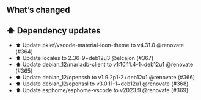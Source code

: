 ## What’s changed
## ⬆️ Dependency updates

- ⬆️ Update pkief/vscode-material-icon-theme to v4.31.0 @renovate (#364)
- ⬆️ Update locales to 2.36-9+deb12u3 @elcajon (#367)
- ⬆️ Update debian_12/mariadb-client to v1:10.11.4-1~deb12u1 @renovate (#365)
- ⬆️ Update debian_12/openssh to v1:9.2p1-2+deb12u1 @renovate (#366)
- ⬆️ Update debian_12/openssl to v3.0.11-1~deb12u1 @renovate (#368)
- ⬆️ Update esphome/esphome-vscode to v2023.9 @renovate (#369)